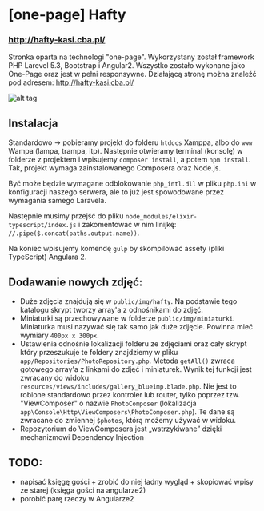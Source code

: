 # [one-page] Hafty
### http://hafty-kasi.cba.pl/
Stronka oparta na technologi "one-page". Wykorzystany został framework PHP Larevel 5.3, Bootstrap i Angular2. Wszystko zostało wykonane jako One-Page oraz jest w pełni responsywne.
Działającą stronę można znaleźć pod adresem: http://hafty-kasi.cba.pl/

![alt tag](https://raw.githubusercontent.com/ZielonyBuszmen/onePage-hafty/master/photos_to_readme/1.png)

## Instalacja
Standardowo -> pobieramy projekt do folderu `htdocs` Xamppa, albo do `www` Wampa (lampa, trampa, itp). Następnie otwieramy terminal (konsolę) w folderze z projektem i wpisujemy `composer install`, a potem `npm install`. Tak, projekt wymaga zainstalowanego Composera oraz Node.js. 

Być może będzie wymagane odblokowanie `php_intl.dll` w pliku `php.ini` w konfiguracji naszego serwera, ale to już jest spowodowane przez wymagania samego Laravela. 

Następnie musimy przejść do pliku `node_modules/elixir-typescript/index.js` i zakomentować w nim linijkę: `//.pipe($.concat(paths.output.name))`.

Na koniec wpisujemy komendę `gulp` by skompilować assety (pliki TypeScript) Angulara 2.

## Dodawanie nowych zdjęć:
 - Duże zdjęcia znajdują się w `public/img/hafty`. Na podstawie tego katalogu skrypt tworzy array'a z odnośnikami do zdjęć.
 - Miniaturki są przechowywane w folderze `public/img/miniaturki`. Miniaturka musi nazywać się tak samo jak duże zdjęcie. Powinna mieć wymiary `400px x 300px`.
 - Ustawienia odnośnie lokalizacji folderu ze zdjęciami oraz cały skrypt który przeszukuje te foldery znajdziemy w pliku `app/Repositories/PhotoRepository.php`. Metoda `getAll()` zwraca gotowego array'a z linkami do zdjęć i miniaturek. Wynik tej funkcji jest zwracany do widoku `resources/views/includes/gallery_blueimp.blade.php`. Nie jest to robione standardowo przez kontroler lub router, tylko poprzez tzw. "ViewComposer" o nazwie `PhotoComposer` (lokalizacja `app\Console\Http\ViewComposers\PhotoComposer.php`). Te dane są zwracane do zmiennej `$photos`, którą możemy używać w widoku.
 - Repozytorium do ViewComposera jest „wstrzykiwane” dzięki mechanizmowi Dependency Injection
 
 
## TODO:
- napisać księgę gości + zrobić do niej ładny wygląd + skopiować wpisy ze starej (księga gości na angularze2)
- porobić parę rzeczy w Angularze2

